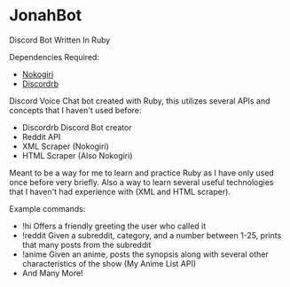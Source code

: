 # JonahBot
Discord Bot Written In Ruby

Dependencies Required:

  - [Nokogiri](http://www.nokogiri.org/)
  - [Discordrb](https://github.com/meew0/discordrb)

Discord Voice Chat bot created with Ruby, this utilizes several APIs and concepts that I haven't used before:

  - Discordrb Discord Bot creator
  - Reddit API
  - XML Scraper (Nokogiri)
  - HTML Scraper (Also Nokogiri)
  
Meant to be a way for me to learn and practice Ruby as I have only used once before very briefly. Also a way to 
learn several useful technologies that I haven't had experience with (XML and HTML scraper).

Example commands:

  - !hi     Offers a friendly greeting the user who called it
  - !reddit Given a subreddit, category, and a number between 1-25, prints that many posts from the subreddit
  - !anime  Given an anime, posts the synopsis along with several other characteristics of the show (My Anime List API)
  - And Many More!
